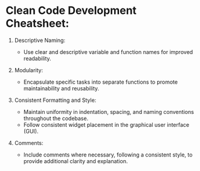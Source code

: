 # Clean Code Development Cheatsheet:

1. Descriptive Naming:
   - Use clear and descriptive variable and function names for improved readability.
   
2. Modularity:
   - Encapsulate specific tasks into separate functions to promote maintainability and reusability.
   
3. Consistent Formatting and Style:
   - Maintain uniformity in indentation, spacing, and naming conventions throughout the codebase.
   - Follow consistent widget placement in the graphical user interface (GUI).
   
4. Comments:
   - Include comments where necessary, following a consistent style, to provide additional clarity and explanation.

